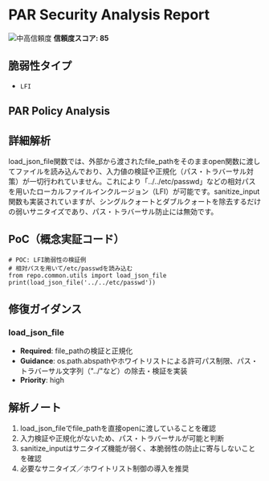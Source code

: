# PAR Security Analysis Report

![中高信頼度](https://img.shields.io/badge/信頼度-中高-orange) **信頼度スコア: 85**

## 脆弱性タイプ

- `LFI`

## PAR Policy Analysis

## 詳細解析

load_json_file関数では、外部から渡されたfile_pathをそのままopen関数に渡してファイルを読み込んでおり、入力値の検証や正規化（パス・トラバーサル対策）が一切行われていません。これにより「../../etc/passwd」などの相対パスを用いたローカルファイルインクルージョン（LFI）が可能です。sanitize_input関数も実装されていますが、シングルクォートとダブルクォートを除去するだけの弱いサニタイズであり、パス・トラバーサル防止には無効です。

## PoC（概念実証コード）

```text
# POC: LFI脆弱性の検証例
# 相対パスを用いて/etc/passwdを読み込む
from repo.common.utils import load_json_file
print(load_json_file('../../etc/passwd'))
```

## 修復ガイダンス

### load_json_file

- **Required**: file_pathの検証と正規化
- **Guidance**: os.path.abspathやホワイトリストによる許可パス制限、パス・トラバーサル文字列（"../"など）の除去・検証を実装
- **Priority**: high

## 解析ノート

1. load_json_fileでfile_pathを直接openに渡していることを確認
2. 入力検証や正規化がないため、パス・トラバーサルが可能と判断
3. sanitize_inputはサニタイズ機能が弱く、本脆弱性の防止に寄与しないことを確認
4. 必要なサニタイズ／ホワイトリスト制御の導入を推奨

